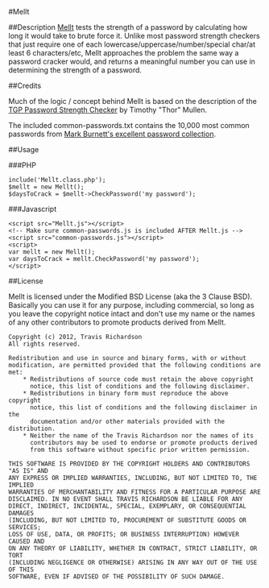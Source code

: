 #Mellt

##Description
[Mellt](http://mel.lt/) tests the strength of a password by calculating how long it would take to brute force it. Unlike most password strength checkers that just require one of each lowercase/uppercase/number/special char/at least 6 characters/etc, Mellt approaches the problem the same way a password cracker would, and returns a meaningful number you can use in determining the strength of a password. 

##Credits

Much of the logic / concept behind Mellt is based on the description of the [TGP Password Strength Checker](http://www.hammerofgod.com/passwordcheck.aspx) by Timothy "Thor" Mullen.

The included common-passwords.txt contains the 10,000 most common passwords from [Mark Burnett's excellent password collection](http://xato.net/passwords/more-top-worst-passwords/).

##Usage

###PHP

	include('Mellt.class.php');
	$mellt = new Mellt();
	$daysToCrack = $mellt->CheckPassword('my password');
	
###Javascript
	
	<script src="Mellt.js"></script>
	<!-- Make sure common-passwords.js is included AFTER Mellt.js -->
	<script src="common-passwords.js"></script>
	<script>
	var mellt = new Mellt();
	var daysToCrack = mellt.CheckPassword('my password');
	</script>
	
##License

Mellt is licensed under the Modified BSD License (aka the 3 Clause BSD). Basically you can use it for any purpose, including commercial, so long as you leave the copyright notice intact and don't use my name or the names of any other contributors to promote products derived from Mellt.

	Copyright (c) 2012, Travis Richardson
	All rights reserved.
	
	Redistribution and use in source and binary forms, with or without
	modification, are permitted provided that the following conditions are met:
	    * Redistributions of source code must retain the above copyright
	      notice, this list of conditions and the following disclaimer.
	    * Redistributions in binary form must reproduce the above copyright
	      notice, this list of conditions and the following disclaimer in the
	      documentation and/or other materials provided with the distribution.
	    * Neither the name of the Travis Richardson nor the names of its 
	      contributors may be used to endorse or promote products derived 
	      from this software without specific prior written permission.
	
	THIS SOFTWARE IS PROVIDED BY THE COPYRIGHT HOLDERS AND CONTRIBUTORS "AS IS" AND
	ANY EXPRESS OR IMPLIED WARRANTIES, INCLUDING, BUT NOT LIMITED TO, THE IMPLIED
	WARRANTIES OF MERCHANTABILITY AND FITNESS FOR A PARTICULAR PURPOSE ARE
	DISCLAIMED. IN NO EVENT SHALL TRAVIS RICHARDSON BE LIABLE FOR ANY
	DIRECT, INDIRECT, INCIDENTAL, SPECIAL, EXEMPLARY, OR CONSEQUENTIAL DAMAGES
	(INCLUDING, BUT NOT LIMITED TO, PROCUREMENT OF SUBSTITUTE GOODS OR SERVICES;
	LOSS OF USE, DATA, OR PROFITS; OR BUSINESS INTERRUPTION) HOWEVER CAUSED AND
	ON ANY THEORY OF LIABILITY, WHETHER IN CONTRACT, STRICT LIABILITY, OR TORT
	(INCLUDING NEGLIGENCE OR OTHERWISE) ARISING IN ANY WAY OUT OF THE USE OF THIS
	SOFTWARE, EVEN IF ADVISED OF THE POSSIBILITY OF SUCH DAMAGE.